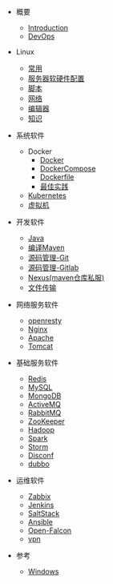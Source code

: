 * 概要
  * [Introduction](README.md)
  * [DevOps](dev_ops.md)

* Linux
  * [常用](linux/common.md)
  * [服务器软硬件配置](linux/config.md)
  * [脚本](linux/bash.md)
  * [网络](linux/net.md)
  * [编辑器](linux/editor.md)
  * [知识](linux/kb.md)

* 系统软件
  * Docker
    * [Docker](soft/sys/docker/docker.md)
    * [DockerCompose](soft/sys/docker/dockercompose.md)
    * [Dockerfile](soft/sys/docker/dockerfile.md)
    * [最佳实践](soft/sys/docker/practice.md)
  * [Kubernetes](soft/sys/k8s.md)
  * [虚拟机](soft/sys/vm.md)

* 开发软件
  * [Java](soft/dev/java.md)
  * [编译Maven](soft/dev/compile.md)
  * [源码管理-Git](soft/dev/git.md)
  * [源码管理-Gitlab](soft/dev/gitlab.md)
  * [Nexus(maven仓库私服)](soft/dev/nexus.md)
  * [文件传输](soft/dev/transfer.md)

* 网络服务软件
  * [openresty](soft/web/openresty.md)
  * [Nginx](soft/web/Nginx.md)
  * [Apache](soft/web/Apache.md)
  * [Tomcat](soft/web/Tomcat.md)

* 基础服务软件
  * [Redis](soft/base/Redis.md)
  * [MySQL](soft/base/Mysql.md)
  * [MongoDB](soft/base/MongoDB.md)
  * [ActiveMQ](soft/base/ActiveMQ.md)
  * [RabbitMQ](soft/base/RabbitMQ.md)
  * [ZooKeeper](soft/base/ZooKeeper.md)
  * [Hadoop](soft/base/Hadoop.md)
  * [Spark](soft/base/Spark.md)
  * [Storm](soft/base/Storm.md)
  * [Disconf](soft/base/Disconf.md)
  * [dubbo](soft/base/dubbo.md)

* 运维软件
  * [Zabbix](soft/ops/zabbix.md)
  * [Jenkins](soft/ops/Jenkins.md)
  * [SaltStack](soft/ops/SaltStack.md)
  * [Ansible](soft/ops/Ansible.md)
  * [Open-Falcon](soft/ops/Open-Falcon.md)
  * [vpn](soft/ops/vpn.md)

* 参考
  * [Windows](ref/Windows.md)
